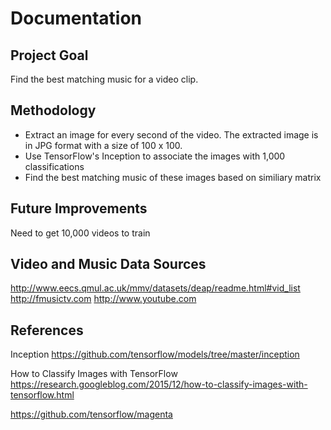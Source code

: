 # Documentation

## Project Goal
Find the best matching music for a video clip.

## Methodology

* Extract an image for every second of the video.  The extracted image is in JPG format with a size of 100 x 100.
* Use TensorFlow's Inception to associate the images with 1,000 classifications
* Find the best matching music of these images based on similiary matrix



## Future Improvements
Need to get 10,000 videos to train 


## Video and Music Data Sources
http://www.eecs.qmul.ac.uk/mmv/datasets/deap/readme.html#vid_list
http://fmusictv.com
http://www.youtube.com


## References

Inception
https://github.com/tensorflow/models/tree/master/inception

How to Classify Images with TensorFlow
https://research.googleblog.com/2015/12/how-to-classify-images-with-tensorflow.html

https://github.com/tensorflow/magenta

